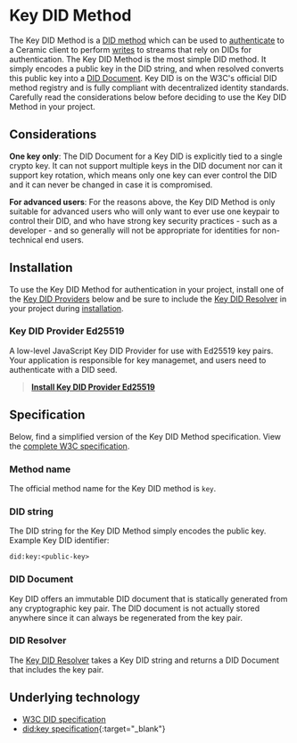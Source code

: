 # Key DID Method

The Key DID Method is a [DID method](../../learn/glossary.md#did-methods) which can be used to [authenticate](../../build/authentication.md) to a Ceramic client to perform [writes](../../build/writes.md) to streams that rely on DIDs for authentication. The Key DID Method is the most simple DID method. It simply encodes a public key in the DID string, and when resolved converts this public key into a [DID Document](../../learn/glossary.md#did-document). Key DID is on the W3C's official DID method registry and is fully compliant with decentralized identity standards. Carefully read the considerations below before deciding to use the Key DID Method in your project.

## **Considerations**

**One key only**: The DID Document for a Key DID is explicitly tied to a single crypto key. It can not support multiple keys in the DID document nor can it support key rotation, which means only one key can ever control the DID and it can never be changed in case it is compromised.

**For advanced users**: For the reasons above, the Key DID Method is only suitable for advanced users who will only want to ever use one keypair to control their DID, and who have strong key security practices - such as a developer - and so generally will not be appropriate for identities for non-technical end users.

## **Installation**
To use the Key DID Method for authentication in your project, install one of the [Key DID Providers](./provider.md) below and be sure to include the [Key DID Resolver](./resolver.md) in your project during [installation](../../build/installation.md).

### Key DID Provider Ed25519
A low-level JavaScript Key DID Provider for use with Ed25519 key pairs. Your application is responsible for key managemet, and users need to authenticate with a DID seed.

> [**Install Key DID Provider Ed25519**](./provider.md)

## **Specification**
Below, find a simplified version of the Key DID Method specification. View the [complete W3C specification](https://github.com/ceramicnetwork/CIP/blob/main/CIPs/CIP-79/CIP-79.md).

### Method name
The official method name for the Key DID method is `key`.

### DID string
The DID string for the Key DID Method simply encodes the public key. Example Key DID identifier:

```
did:key:<public-key>
```

### DID Document
Key DID offers an immutable DID document that is statically generated from any cryptographic key pair. The DID document is not actually stored anywhere since it can always be regenerated from the key pair.

### DID Resolver
The [Key DID Resolver](./reslover.md) takes a Key DID string and returns a DID Document that includes the key pair.

## **Underlying technology**

- [W3C DID specification](https://www.w3.org/TR/did-core/)
- [did:key specification](https://w3c-ccg.github.io/did-method-key/){:target="_blank"}

</br></br></br>

